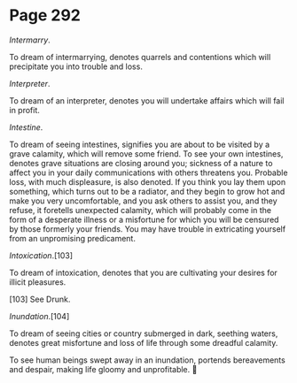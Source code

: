 # Page 292
_Intermarry_.


To dream of intermarrying, denotes quarrels and contentions
which will precipitate you into trouble and loss.


_Interpreter_.


To dream of an interpreter, denotes you will undertake affairs
which will fail in profit.


_Intestine_.


To dream of seeing intestines, signifies you are about to be
visited by a grave calamity, which will remove some friend.
To see your own intestines, denotes grave situations are
closing around you; sickness of a nature to affect you
in your daily communications with others threatens you.
Probable loss, with much displeasure, is also denoted.
If you think you lay them upon something, which turns
out to be a radiator, and they begin to grow hot and make
you very uncomfortable, and you ask others to assist you,
and they refuse, it foretells unexpected calamity, which will
probably come in the form of a desperate illness or a misfortune
for which you will be censured by those formerly your friends.
You may have trouble in extricating yourself from
an unpromising predicament.


_Intoxication_.[103]


To dream of intoxication, denotes that you are cultivating your desires
for illicit pleasures.



[103] See Drunk.


_Inundation_.[104]


To dream of seeing cities or country submerged in dark, seething waters,
denotes great misfortune and loss of life through some dreadful calamity.


To see human beings swept away in an inundation, portends bereavements
and despair, making life gloomy and unprofitable.
